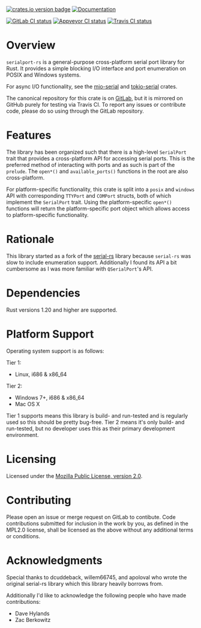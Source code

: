 [![crates.io version badge](https://img.shields.io/crates/v/serialport.svg)](https://crates.io/crates/serialport)
[![Documentation](https://docs.rs/serialport/badge.svg)](https://docs.rs/crate/serialport)


[![GitLab CI status](https://gitlab.com/susurrus/serialport-rs/badges/master/build.svg)](https://gitlab.com/susurrus/serialport-rs/pipelines)
[![Appveyor CI status](https://ci.appveyor.com/api/projects/status/gitlab/Susurrus/serialport-rs?svg=true&branch=master)](https://ci.appveyor.com/project/Susurrus/serialport-rs)
[![Travis CI status](https://travis-ci.org/Susurrus/serialport-rs.svg?branch=master)](https://travis-ci.org/Susurrus/serialport-rs)

Overview
========

`serialport-rs` is a general-purpose cross-platform serial port library for Rust. It provides a
simple blocking I/O interface and port enumeration on POSIX and Windows systems.

For async I/O functionality, see the [mio-serial](https://github.com/berkowski/mio-serial) and
[tokio-serial](https://github.com/berkowski/tokio-serial) crates.

The canonical repository for this crate is on [GitLab](https://gitlab.com/susurrus/serialport-rs),
but it is mirrored on GitHub purely for testing via Travis CI. To report any issues or contribute
code, please do so using through the GitLab repository.

Features
========

The library has been organized such that there is a high-level `SerialPort` trait that provides
a cross-platform API for accessing serial ports. This is the preferred method of interacting
with ports and as such is part of the `prelude`. The `open*()` and `available_ports()` functions
in the root are also cross-platform.

For platform-specific functionality, this crate is split into a `posix` and `windows` API with
corresponding `TTYPort` and `COMPort` structs, both of which implement the `SerialPort` trait. Using
the platform-specific `open*()` functions will return the platform-specific port object which
allows access to platform-specific functionality.

Rationale
=========

This library started as a fork of the [serial-rs](https://github.com/dcuddeback/serial-rs)
library because `serial-rs` was slow to include enumeration support. Additionally I found its API a
bit cumbersome as I was more familiar with `QSerialPort`'s API.

Dependencies
============

Rust versions 1.20 and higher are supported.

Platform Support
================

Operating system support is as follows:

Tier 1:

  * Linux, i686 & x86_64

Tier 2:

  * Windows 7+, i686 & x86_64
  * Mac OS X

Tier 1 supports means this library is build- and run-tested and is regularly used so this should
be pretty bug-free. Tier 2 means it's only build- and run-tested, but no developer uses this as
their primary development environment.

Licensing
=========

Licensed under the [Mozilla Public License, version 2.0](https://www.mozilla.org/en-US/MPL/2.0/).


Contributing
============

Please open an issue or merge request on GitLab to contibute. Code contributions submitted for
inclusion in the work by you, as defined in the MPL2.0 license, shall be licensed as the above
without any additional terms or conditions.

Acknowledgments
===============

Special thanks to dcuddeback, willem66745, and apoloval who wrote the original serial-rs library
which this library heavily borrows from.

Additionally I'd like to acknowledge the following people who have made contributions:

  * Dave Hylands
  * Zac Berkowitz
